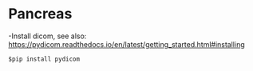 # Pancreas

-Install dicom, see also: https://pydicom.readthedocs.io/en/latest/getting_started.html#installing
```
$pip install pydicom
```
